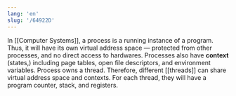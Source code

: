 ```yaml
---
lang: 'en'
slug: '/64922D'
---
```


In [[Computer Systems]], a process is a running instance of a program. Thus, it will have its own virtual address space — protected from other processes, and no direct access to hardwares. Processes also have **context** (states,) including page tables, open file descriptors, and environment variables. Process owns a thread. Therefore, different [[threads]] can share virtual address space and contexts. For each thread, they will have a program counter, stack, and registers.
